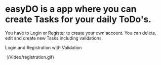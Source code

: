 # easyDO is a app where you can create Tasks for your daily ToDo's.
You have to Login or Register to create your own account. 
You can delete, edit and create new Tasks including validations.

Login and Registration with Validation

<img scr="/Video/login.gif">
(/Video/registration.gif)
